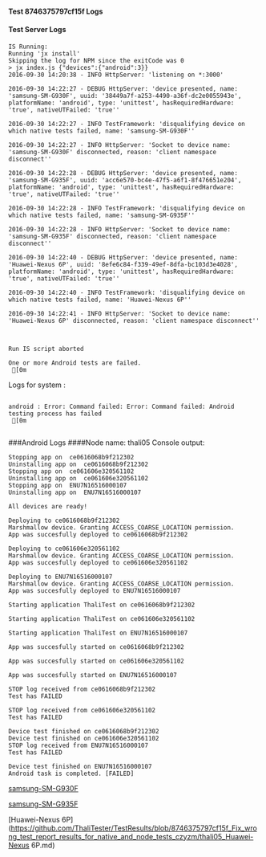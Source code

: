#### Test 8746375797cf15f Logs

#### Test Server Logs
```
IS Running:
Running 'jx install'
Skipping the log for NPM since the exitCode was 0
> jx index.js {"devices":{"android":3}}
2016-09-30 14:20:38 - INFO HttpServer: 'listening on *:3000'

2016-09-30 14:22:27 - DEBUG HttpServer: 'device presented, name: 'samsung-SM-G930F', uuid: '38449a7f-a253-4490-a36f-dc2e0055943e', platformName: 'android', type: 'unittest', hasRequiredHardware: 'true', nativeUTFailed: 'true''

2016-09-30 14:22:27 - INFO TestFramework: 'disqualifying device on which native tests failed, name: 'samsung-SM-G930F''

2016-09-30 14:22:27 - INFO HttpServer: 'Socket to device name: 'samsung-SM-G930F' disconnected, reason: 'client namespace disconnect''

2016-09-30 14:22:28 - DEBUG HttpServer: 'device presented, name: 'samsung-SM-G935F', uuid: 'acc6e570-bc4e-47f5-a6f1-8f476651e204', platformName: 'android', type: 'unittest', hasRequiredHardware: 'true', nativeUTFailed: 'true''

2016-09-30 14:22:28 - INFO TestFramework: 'disqualifying device on which native tests failed, name: 'samsung-SM-G935F''

2016-09-30 14:22:28 - INFO HttpServer: 'Socket to device name: 'samsung-SM-G935F' disconnected, reason: 'client namespace disconnect''

2016-09-30 14:22:40 - DEBUG HttpServer: 'device presented, name: 'Huawei-Nexus 6P', uuid: '8efe6c84-f339-49ef-8dfa-bc103d3e4028', platformName: 'android', type: 'unittest', hasRequiredHardware: 'true', nativeUTFailed: 'true''

2016-09-30 14:22:40 - INFO TestFramework: 'disqualifying device on which native tests failed, name: 'Huawei-Nexus 6P''

2016-09-30 14:22:41 - INFO HttpServer: 'Socket to device name: 'Huawei-Nexus 6P' disconnected, reason: 'client namespace disconnect''


 
Run IS script aborted
 
One or more Android tests are failed.
 [0m

```


Logs for system : 
```

android : Error: Command failed: Error: Command failed: Android testing process has failed
 [0m


```
###Android Logs
####Node name: thali05
Console output:
```
Stopping app on  ce0616068b9f212302
Uninstalling app on  ce0616068b9f212302
Stopping app on  ce061606e320561102
Uninstalling app on  ce061606e320561102
Stopping app on  ENU7N16516000107
Uninstalling app on  ENU7N16516000107

All devices are ready!

Deploying to ce0616068b9f212302
Marshmallow device. Granting ACCESS_COARSE_LOCATION permission.
App was succesfully deployed to ce0616068b9f212302

Deploying to ce061606e320561102
Marshmallow device. Granting ACCESS_COARSE_LOCATION permission.
App was succesfully deployed to ce061606e320561102

Deploying to ENU7N16516000107
Marshmallow device. Granting ACCESS_COARSE_LOCATION permission.
App was succesfully deployed to ENU7N16516000107

Starting application ThaliTest on ce0616068b9f212302

Starting application ThaliTest on ce061606e320561102

Starting application ThaliTest on ENU7N16516000107

App was succesfully started on ce0616068b9f212302

App was succesfully started on ce061606e320561102

App was succesfully started on ENU7N16516000107

STOP log received from ce0616068b9f212302
Test has FAILED

STOP log received from ce061606e320561102
Test has FAILED

Device test finished on ce0616068b9f212302 
Device test finished on ce061606e320561102 
STOP log received from ENU7N16516000107
Test has FAILED

Device test finished on ENU7N16516000107 
Android task is completed. [FAILED]
```
[samsung-SM-G930F](https://github.com/ThaliTester/TestResults/blob/8746375797cf15f_Fix_wrong_test_report_results_for_native_and_node_tests_czyzm/thali05_samsung-SM-G930F.md)

[samsung-SM-G935F](https://github.com/ThaliTester/TestResults/blob/8746375797cf15f_Fix_wrong_test_report_results_for_native_and_node_tests_czyzm/thali05_samsung-SM-G935F.md)

[Huawei-Nexus 6P](https://github.com/ThaliTester/TestResults/blob/8746375797cf15f_Fix_wrong_test_report_results_for_native_and_node_tests_czyzm/thali05_Huawei-Nexus 6P.md)




